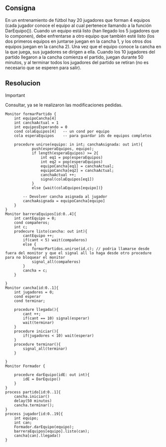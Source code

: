 ## Consigna

En un entrenamiento de fútbol hay 20 jugadores que forman 4 equipos (cada jugador conoce
el equipo al cual pertenece llamando a la función DarEquipo()). Cuando un equipo está listo
(han llegado los 5 jugadores que lo componen), debe enfrentarse a otro equipo que también
esté listo (los dos primeros equipos en juntarse juegan en la cancha 1, y los otros dos equipos
juegan en la cancha 2). Una vez que el equipo conoce la cancha en la que juega, sus jugadores
se dirigen a ella. Cuando los 10 jugadores del partido llegaron a la cancha comienza el partido,
juegan durante 50 minutos, y al terminar todos los jugadores del partido se retiran (no es
necesario que se esperen para salir).

## Resolucion

> [!important]
> Consultar, ya se le realizaron las modificaciones pedidas.
```
Monitor formarPartido {
    int equipoCancha[4]
    int canchaActual = 1
    int equiposEsperando = 0
    cond colaEquipos[4]   -- un cond por equipo
    cola esperaEquipos    -- para guardar ids de equipos completos

    procedure unirse(equipo: in int; canchaAsignada: out int){
            push(esperaEquipos, equipo);
            if length(esperaEquipos) >= 2{
                int eq1 = pop(esperaEquipos)
                int eq2 = pop(esperaEquipos)
                equipoCancha[eq1] = canchaActual;
                equipoCancha[eq2] = canchaActual;
                canchaActual ++;
                signal(colaEquipos[eq1])
            }
            else {wait(colaEquipos[equipo])}     

        -- Devolver cancha asignada al jugador
        canchaAsignada = equipoCancha[equipo]
    }
}
Monitor barreraEquipos[id:0..4]{
    int cantEquipo = 0;
    cond compañeros;
    int c;
    prodecure listo(cancha: out int){
        cantEquipo ++;
        if(cant < 5) wait(compañeros)
        else {
            formarPartidos.unirse(id,c); // podria llamarse desde fuera del monitor y que el signal all lo haga desde otro procedure para no bloquear el monitor
            signal_all(compañeros)
        }
        cancha = c;
    }
    
}
Monitor cancha[id:0..1]{
    int jugadores = 0;
    cond esperar
    cond terminar;

    procedure llegada(){
        cant ++;
        if(cant == 10) signal(esperar)
        wait(terminar) 
    }
    procedure iniciar(){
        if(jugadores < 10) wait(esperar)
    }
    procedure terminar(){
        signal_all(terminar)
    }

}
Monitor Formador {

    procedure darEquipo(idE: out int){
        idE = DarEquipo()
    }
}
process partido[id:0..1]{
    cancha.iniciar()
    delay(50 minutos)
    cancha.terminar();
}
process jugador[id:0..19]{
    int equipo;
    int can;
    Formador.darEquipo(equipo);
    barreraEquipos[equipo].listo(can);
    cancha[can].llegada()
}
```